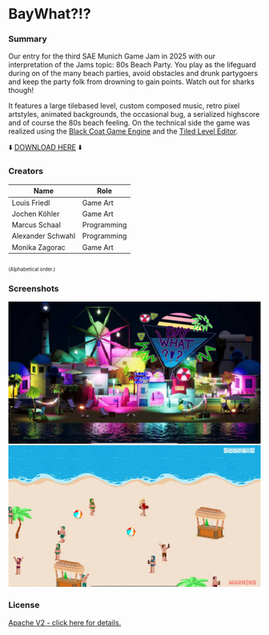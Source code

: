 ﻿# BayWhat?!?

### Summary
Our entry for the third SAE Munich Game Jam in 2025 with our interpretation of the Jams topic: 80s Beach Party. 
You play as the lifeguard during on of the many beach parties, avoid obstacles and drunk partygoers and keep the party folk from drowning to gain points.
Watch out for sharks though!

It features a large tilebased level, custom composed music, retro pixel artstyles, animated backgrounds, the occasional bug, a serialized highscore and of course the 80s beach feeling.
On the technical side the game was realized using the [Black Coat Game Engine](https://github.com/Neovex/BlackCoat) and the [Tiled Level Editor](https://www.mapeditor.org).

:arrow_down: [DOWNLOAD HERE](https://github.com/Urathros/BayWhat/releases/latest/download/BayWhat.zip) :arrow_down:

### Creators
|Name|Role|
|---|---|
|Louis Friedl|Game Art|
|Jochen Köhler|Game Art|
|Marcus Schaal|Programming|
|Alexander Schwahl|Programming|
|Monika Zagorac|Game Art|
<sub><sub>(Alphabetical order.)</sub></sub>

### Screenshots
![Screenshot1](/Screenshots/Screenshot1.jpg?raw=true)
![Screenshot2](/Screenshots/Screenshot2.jpg?raw=true)

### License
[Apache V2 - click here for details.](LICENSE.txt)
